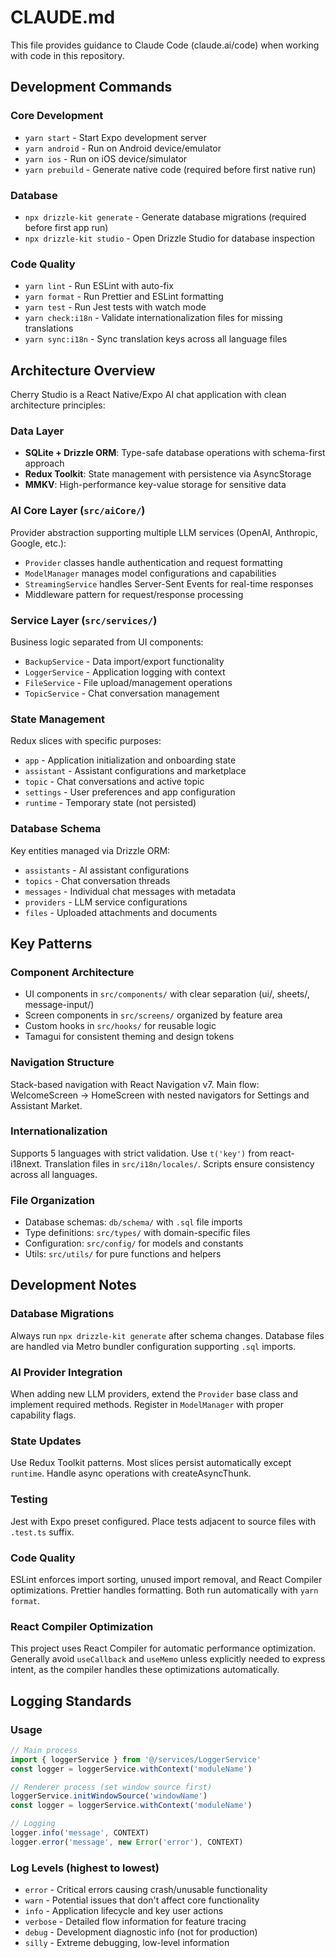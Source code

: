 # CLAUDE.md

This file provides guidance to Claude Code (claude.ai/code) when working with code in this repository.

## Development Commands

### Core Development
- `yarn start` - Start Expo development server
- `yarn android` - Run on Android device/emulator
- `yarn ios` - Run on iOS device/simulator
- `yarn prebuild` - Generate native code (required before first native run)

### Database
- `npx drizzle-kit generate` - Generate database migrations (required before first app run)
- `npx drizzle-kit studio` - Open Drizzle Studio for database inspection

### Code Quality
- `yarn lint` - Run ESLint with auto-fix
- `yarn format` - Run Prettier and ESLint formatting
- `yarn test` - Run Jest tests with watch mode
- `yarn check:i18n` - Validate internationalization files for missing translations
- `yarn sync:i18n` - Sync translation keys across all language files

## Architecture Overview

Cherry Studio is a React Native/Expo AI chat application with clean architecture principles:

### Data Layer
- **SQLite + Drizzle ORM**: Type-safe database operations with schema-first approach
- **Redux Toolkit**: State management with persistence via AsyncStorage
- **MMKV**: High-performance key-value storage for sensitive data

### AI Core Layer (`src/aiCore/`)
Provider abstraction supporting multiple LLM services (OpenAI, Anthropic, Google, etc.):
- `Provider` classes handle authentication and request formatting
- `ModelManager` manages model configurations and capabilities
- `StreamingService` handles Server-Sent Events for real-time responses
- Middleware pattern for request/response processing

### Service Layer (`src/services/`)
Business logic separated from UI components:
- `BackupService` - Data import/export functionality
- `LoggerService` - Application logging with context
- `FileService` - File upload/management operations
- `TopicService` - Chat conversation management

### State Management
Redux slices with specific purposes:
- `app` - Application initialization and onboarding state
- `assistant` - Assistant configurations and marketplace
- `topic` - Chat conversations and active topic
- `settings` - User preferences and app configuration
- `runtime` - Temporary state (not persisted)

### Database Schema
Key entities managed via Drizzle ORM:
- `assistants` - AI assistant configurations
- `topics` - Chat conversation threads
- `messages` - Individual chat messages with metadata
- `providers` - LLM service configurations
- `files` - Uploaded attachments and documents

## Key Patterns

### Component Architecture
- UI components in `src/components/` with clear separation (ui/, sheets/, message-input/)
- Screen components in `src/screens/` organized by feature area
- Custom hooks in `src/hooks/` for reusable logic
- Tamagui for consistent theming and design tokens

### Navigation Structure
Stack-based navigation with React Navigation v7. Main flow: WelcomeScreen → HomeScreen with nested navigators for Settings and Assistant Market.

### Internationalization
Supports 5 languages with strict validation. Use `t('key')` from react-i18next. Translation files in `src/i18n/locales/`. Scripts ensure consistency across all languages.

### File Organization
- Database schemas: `db/schema/` with `.sql` file imports
- Type definitions: `src/types/` with domain-specific files
- Configuration: `src/config/` for models and constants
- Utils: `src/utils/` for pure functions and helpers

## Development Notes

### Database Migrations
Always run `npx drizzle-kit generate` after schema changes. Database files are handled via Metro bundler configuration supporting `.sql` imports.

### AI Provider Integration
When adding new LLM providers, extend the `Provider` base class and implement required methods. Register in `ModelManager` with proper capability flags.

### State Updates
Use Redux Toolkit patterns. Most slices persist automatically except `runtime`. Handle async operations with createAsyncThunk.

### Testing
Jest with Expo preset configured. Place tests adjacent to source files with `.test.ts` suffix.

### Code Quality
ESLint enforces import sorting, unused import removal, and React Compiler optimizations. Prettier handles formatting. Both run automatically with `yarn format`.

### React Compiler Optimization
This project uses React Compiler for automatic performance optimization. Generally avoid `useCallback` and `useMemo` unless explicitly needed to express intent, as the compiler handles these optimizations automatically.

## Logging Standards

### Usage

```typescript
// Main process
import { loggerService } from '@/services/LoggerService'
const logger = loggerService.withContext('moduleName')

// Renderer process (set window source first)
loggerService.initWindowSource('windowName')
const logger = loggerService.withContext('moduleName')

// Logging
logger.info('message', CONTEXT)
logger.error('message', new Error('error'), CONTEXT)
```

### Log Levels (highest to lowest)

- `error` - Critical errors causing crash/unusable functionality
- `warn` - Potential issues that don't affect core functionality
- `info` - Application lifecycle and key user actions
- `verbose` - Detailed flow information for feature tracing
- `debug` - Development diagnostic info (not for production)
- `silly` - Extreme debugging, low-level information
